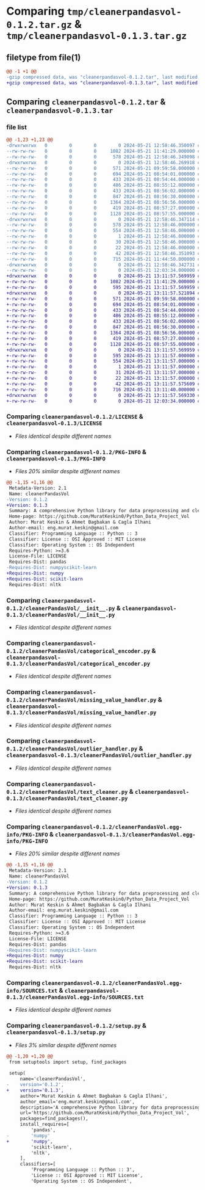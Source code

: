 # Comparing `tmp/cleanerpandasvol-0.1.2.tar.gz` & `tmp/cleanerpandasvol-0.1.3.tar.gz`

## filetype from file(1)

```diff
@@ -1 +1 @@
-gzip compressed data, was "cleanerpandasvol-0.1.2.tar", last modified: Tue May 21 12:58:46 2024, max compression
+gzip compressed data, was "cleanerpandasvol-0.1.3.tar", last modified: Tue May 21 13:11:57 2024, max compression
```

## Comparing `cleanerpandasvol-0.1.2.tar` & `cleanerpandasvol-0.1.3.tar`

### file list

```diff
@@ -1,23 +1,23 @@
-drwxrwxrwx   0        0        0        0 2024-05-21 12:58:46.350097 cleanerpandasvol-0.1.2/
--rw-rw-rw-   0        0        0     1082 2024-05-21 11:41:29.000000 cleanerpandasvol-0.1.2/LICENSE
--rw-rw-rw-   0        0        0      578 2024-05-21 12:58:46.349098 cleanerpandasvol-0.1.2/PKG-INFO
-drwxrwxrwx   0        0        0        0 2024-05-21 12:58:46.269918 cleanerpandasvol-0.1.2/cleanerPandasVol/
--rw-rw-rw-   0        0        0      571 2024-05-21 09:59:58.000000 cleanerpandasvol-0.1.2/cleanerPandasVol/__init__.py
--rw-rw-rw-   0        0        0      694 2024-05-21 08:54:01.000000 cleanerpandasvol-0.1.2/cleanerPandasVol/categorical_encoder.py
--rw-rw-rw-   0        0        0      433 2024-05-21 08:54:44.000000 cleanerpandasvol-0.1.2/cleanerPandasVol/data_type_converter.py
--rw-rw-rw-   0        0        0      486 2024-05-21 08:55:12.000000 cleanerpandasvol-0.1.2/cleanerPandasVol/date_time_handler.py
--rw-rw-rw-   0        0        0      433 2024-05-21 08:56:02.000000 cleanerpandasvol-0.1.2/cleanerPandasVol/feature_engineer.py
--rw-rw-rw-   0        0        0      847 2024-05-21 08:56:30.000000 cleanerpandasvol-0.1.2/cleanerPandasVol/missing_value_handler.py
--rw-rw-rw-   0        0        0     1364 2024-05-21 08:56:56.000000 cleanerpandasvol-0.1.2/cleanerPandasVol/outlier_handler.py
--rw-rw-rw-   0        0        0      419 2024-05-21 08:57:27.000000 cleanerpandasvol-0.1.2/cleanerPandasVol/scaler.py
--rw-rw-rw-   0        0        0     1128 2024-05-21 08:57:55.000000 cleanerpandasvol-0.1.2/cleanerPandasVol/text_cleaner.py
-drwxrwxrwx   0        0        0        0 2024-05-21 12:58:46.347114 cleanerpandasvol-0.1.2/cleanerPandasVol.egg-info/
--rw-rw-rw-   0        0        0      578 2024-05-21 12:58:46.000000 cleanerpandasvol-0.1.2/cleanerPandasVol.egg-info/PKG-INFO
--rw-rw-rw-   0        0        0      554 2024-05-21 12:58:46.000000 cleanerpandasvol-0.1.2/cleanerPandasVol.egg-info/SOURCES.txt
--rw-rw-rw-   0        0        0        1 2024-05-21 12:58:46.000000 cleanerpandasvol-0.1.2/cleanerPandasVol.egg-info/dependency_links.txt
--rw-rw-rw-   0        0        0       30 2024-05-21 12:58:46.000000 cleanerpandasvol-0.1.2/cleanerPandasVol.egg-info/requires.txt
--rw-rw-rw-   0        0        0       22 2024-05-21 12:58:46.000000 cleanerpandasvol-0.1.2/cleanerPandasVol.egg-info/top_level.txt
--rw-rw-rw-   0        0        0       42 2024-05-21 12:58:46.351093 cleanerpandasvol-0.1.2/setup.cfg
--rw-rw-rw-   0        0        0      715 2024-05-21 11:44:50.000000 cleanerpandasvol-0.1.2/setup.py
-drwxrwxrwx   0        0        0        0 2024-05-21 12:58:46.342731 cleanerpandasvol-0.1.2/test/
--rw-rw-rw-   0        0        0        0 2024-05-21 12:03:34.000000 cleanerpandasvol-0.1.2/test/__init__.py
+drwxrwxrwx   0        0        0        0 2024-05-21 13:11:57.569959 cleanerpandasvol-0.1.3/
+-rw-rw-rw-   0        0        0     1082 2024-05-21 11:41:29.000000 cleanerpandasvol-0.1.3/LICENSE
+-rw-rw-rw-   0        0        0      595 2024-05-21 13:11:57.569959 cleanerpandasvol-0.1.3/PKG-INFO
+drwxrwxrwx   0        0        0        0 2024-05-21 13:11:57.521894 cleanerpandasvol-0.1.3/cleanerPandasVol/
+-rw-rw-rw-   0        0        0      571 2024-05-21 09:59:58.000000 cleanerpandasvol-0.1.3/cleanerPandasVol/__init__.py
+-rw-rw-rw-   0        0        0      694 2024-05-21 08:54:01.000000 cleanerpandasvol-0.1.3/cleanerPandasVol/categorical_encoder.py
+-rw-rw-rw-   0        0        0      433 2024-05-21 08:54:44.000000 cleanerpandasvol-0.1.3/cleanerPandasVol/data_type_converter.py
+-rw-rw-rw-   0        0        0      486 2024-05-21 08:55:12.000000 cleanerpandasvol-0.1.3/cleanerPandasVol/date_time_handler.py
+-rw-rw-rw-   0        0        0      433 2024-05-21 08:56:02.000000 cleanerpandasvol-0.1.3/cleanerPandasVol/feature_engineer.py
+-rw-rw-rw-   0        0        0      847 2024-05-21 08:56:30.000000 cleanerpandasvol-0.1.3/cleanerPandasVol/missing_value_handler.py
+-rw-rw-rw-   0        0        0     1364 2024-05-21 08:56:56.000000 cleanerpandasvol-0.1.3/cleanerPandasVol/outlier_handler.py
+-rw-rw-rw-   0        0        0      419 2024-05-21 08:57:27.000000 cleanerpandasvol-0.1.3/cleanerPandasVol/scaler.py
+-rw-rw-rw-   0        0        0     1128 2024-05-21 08:57:55.000000 cleanerpandasvol-0.1.3/cleanerPandasVol/text_cleaner.py
+drwxrwxrwx   0        0        0        0 2024-05-21 13:11:57.569959 cleanerpandasvol-0.1.3/cleanerPandasVol.egg-info/
+-rw-rw-rw-   0        0        0      595 2024-05-21 13:11:57.000000 cleanerpandasvol-0.1.3/cleanerPandasVol.egg-info/PKG-INFO
+-rw-rw-rw-   0        0        0      554 2024-05-21 13:11:57.000000 cleanerpandasvol-0.1.3/cleanerPandasVol.egg-info/SOURCES.txt
+-rw-rw-rw-   0        0        0        1 2024-05-21 13:11:57.000000 cleanerpandasvol-0.1.3/cleanerPandasVol.egg-info/dependency_links.txt
+-rw-rw-rw-   0        0        0       31 2024-05-21 13:11:57.000000 cleanerpandasvol-0.1.3/cleanerPandasVol.egg-info/requires.txt
+-rw-rw-rw-   0        0        0       22 2024-05-21 13:11:57.000000 cleanerpandasvol-0.1.3/cleanerPandasVol.egg-info/top_level.txt
+-rw-rw-rw-   0        0        0       42 2024-05-21 13:11:57.575609 cleanerpandasvol-0.1.3/setup.cfg
+-rw-rw-rw-   0        0        0      716 2024-05-21 13:11:40.000000 cleanerpandasvol-0.1.3/setup.py
+drwxrwxrwx   0        0        0        0 2024-05-21 13:11:57.569330 cleanerpandasvol-0.1.3/test/
+-rw-rw-rw-   0        0        0        0 2024-05-21 12:03:34.000000 cleanerpandasvol-0.1.3/test/__init__.py
```

### Comparing `cleanerpandasvol-0.1.2/LICENSE` & `cleanerpandasvol-0.1.3/LICENSE`

 * *Files identical despite different names*

### Comparing `cleanerpandasvol-0.1.2/PKG-INFO` & `cleanerpandasvol-0.1.3/PKG-INFO`

 * *Files 20% similar despite different names*

```diff
@@ -1,15 +1,16 @@
 Metadata-Version: 2.1
 Name: cleanerPandasVol
-Version: 0.1.2
+Version: 0.1.3
 Summary: A comprehensive Python library for data preprocessing and cleaning
 Home-page: https://github.com/MuratKeskin0/Python_Data_Project_Vol
 Author: Murat Keskin & Ahmet Bagbakan & Cagla Ilhani
 Author-email: eng.murat.keskin@gmail.com
 Classifier: Programming Language :: Python :: 3
 Classifier: License :: OSI Approved :: MIT License
 Classifier: Operating System :: OS Independent
 Requires-Python: >=3.6
 License-File: LICENSE
 Requires-Dist: pandas
-Requires-Dist: numpyscikit-learn
+Requires-Dist: numpy
+Requires-Dist: scikit-learn
 Requires-Dist: nltk
```

### Comparing `cleanerpandasvol-0.1.2/cleanerPandasVol/__init__.py` & `cleanerpandasvol-0.1.3/cleanerPandasVol/__init__.py`

 * *Files identical despite different names*

### Comparing `cleanerpandasvol-0.1.2/cleanerPandasVol/categorical_encoder.py` & `cleanerpandasvol-0.1.3/cleanerPandasVol/categorical_encoder.py`

 * *Files identical despite different names*

### Comparing `cleanerpandasvol-0.1.2/cleanerPandasVol/missing_value_handler.py` & `cleanerpandasvol-0.1.3/cleanerPandasVol/missing_value_handler.py`

 * *Files identical despite different names*

### Comparing `cleanerpandasvol-0.1.2/cleanerPandasVol/outlier_handler.py` & `cleanerpandasvol-0.1.3/cleanerPandasVol/outlier_handler.py`

 * *Files identical despite different names*

### Comparing `cleanerpandasvol-0.1.2/cleanerPandasVol/text_cleaner.py` & `cleanerpandasvol-0.1.3/cleanerPandasVol/text_cleaner.py`

 * *Files identical despite different names*

### Comparing `cleanerpandasvol-0.1.2/cleanerPandasVol.egg-info/PKG-INFO` & `cleanerpandasvol-0.1.3/cleanerPandasVol.egg-info/PKG-INFO`

 * *Files 20% similar despite different names*

```diff
@@ -1,15 +1,16 @@
 Metadata-Version: 2.1
 Name: cleanerPandasVol
-Version: 0.1.2
+Version: 0.1.3
 Summary: A comprehensive Python library for data preprocessing and cleaning
 Home-page: https://github.com/MuratKeskin0/Python_Data_Project_Vol
 Author: Murat Keskin & Ahmet Bagbakan & Cagla Ilhani
 Author-email: eng.murat.keskin@gmail.com
 Classifier: Programming Language :: Python :: 3
 Classifier: License :: OSI Approved :: MIT License
 Classifier: Operating System :: OS Independent
 Requires-Python: >=3.6
 License-File: LICENSE
 Requires-Dist: pandas
-Requires-Dist: numpyscikit-learn
+Requires-Dist: numpy
+Requires-Dist: scikit-learn
 Requires-Dist: nltk
```

### Comparing `cleanerpandasvol-0.1.2/cleanerPandasVol.egg-info/SOURCES.txt` & `cleanerpandasvol-0.1.3/cleanerPandasVol.egg-info/SOURCES.txt`

 * *Files identical despite different names*

### Comparing `cleanerpandasvol-0.1.2/setup.py` & `cleanerpandasvol-0.1.3/setup.py`

 * *Files 3% similar despite different names*

```diff
@@ -1,20 +1,20 @@
 from setuptools import setup, find_packages
 
 setup(
     name='cleanerPandasVol',
-    version='0.1.2',
+    version='0.1.3',
     author='Murat Keskin & Ahmet Bagbakan & Cagla Ilhani',
     author_email='eng.murat.keskin@gmail.com',
     description='A comprehensive Python library for data preprocessing and cleaning',
     url='https://github.com/MuratKeskin0/Python_Data_Project_Vol',
     packages=find_packages(),
     install_requires=[
         'pandas',
-        'numpy'
+        'numpy',
         'scikit-learn',
         'nltk',
     ],
     classifiers=[
         'Programming Language :: Python :: 3',
         'License :: OSI Approved :: MIT License',
         'Operating System :: OS Independent',
```

